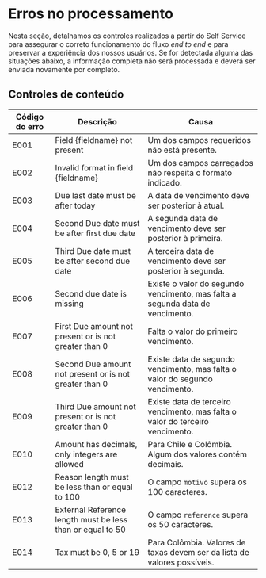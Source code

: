 # Erros no processamento

Nesta seção, detalhamos os controles realizados a partir do Self Service para assegurar o correto funcionamento do fluxo _end to end_ e para preservar a experiência dos nossos usuários. Se for detectada alguma das situações abaixo, a informação completa não será processada e deverá ser enviada novamente por completo.

## Controles de conteúdo

| Código do erro | Descrição                                                                                | Causa                                                                                       |
|----------------|------------------------------------------------------------------------------------------|---------------------------------------------------------------------------------------------|
| E001           | Field {fieldname} not present                                                            | Um dos campos requeridos não está presente.                                                 |
| E002           | Invalid format in field {fieldname}                                                      | Um dos campos carregados não respeita o formato indicado.                                   |
| E003           | Due last date must be after today                                                        | A data de vencimento deve ser posterior à atual.                                            |
| E004           | Second Due date must be after first due date                                             | A segunda data de vencimento deve ser posterior à primeira.                                 |
| E005           | Third Due date must be after second due date                                             | A terceira data de vencimento deve ser posterior à segunda.                                 |
| E006           | Second due date is missing                                                               | Existe o valor do segundo vencimento, mas falta a segunda data de vencimento.               |
| E007           | First Due amount not present or is not greater than 0                                     | Falta o valor do primeiro vencimento.                                                       |
| E008           | Second Due amount not present or is not greater than 0                                    | Existe data de segundo vencimento, mas falta o valor do segundo vencimento.                 |
| E009           | Third Due amount not present or is not greater than 0                                     | Existe data de terceiro vencimento, mas falta o valor do terceiro vencimento.               |
| E010           | Amount has decimals, only integers are allowed                                           | Para Chile e Colômbia. Algum dos valores contém decimais.                                        |
| E012           | Reason length must be less than or equal to 100                                          | O campo `motivo` supera os 100 caracteres.                                                  |
| E013           | External Reference length must be less than or equal to 50                               | O campo `reference` supera os 50 caracteres.                                               |
| E014           | Tax must be 0, 5 or 19                                                                   | Para Colômbia. Valores de taxas devem ser da lista de valores possíveis.                    |
